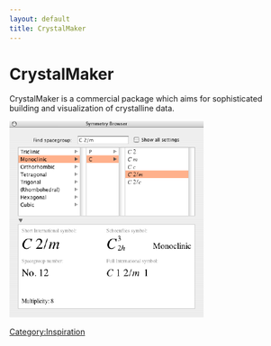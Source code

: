 ```yaml
---
layout: default
title: CrystalMaker
---
```


# CrystalMaker

CrystalMaker is a commercial package which aims for sophisticated building and visualization of crystalline data.

![](CM-SymBrowser.png "CM-SymBrowser.png")

<Category:Inspiration>

